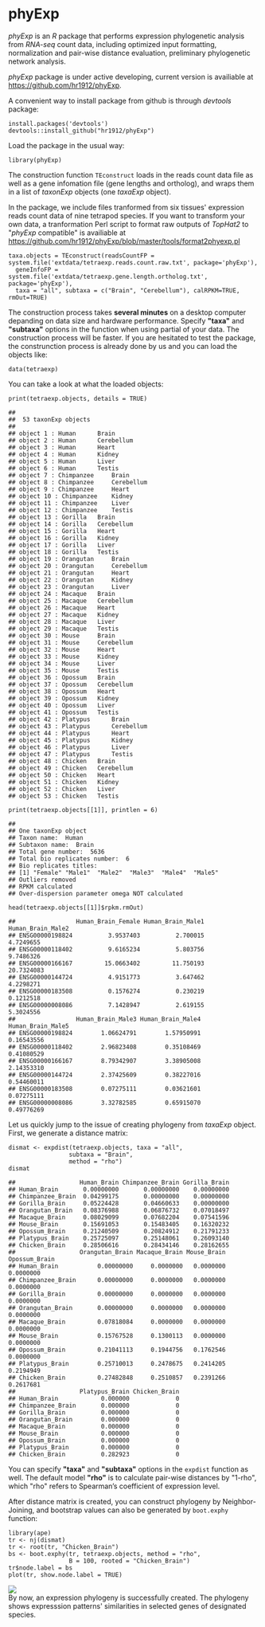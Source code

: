 phyExp
======

*phyExp* is an *R* package that performs expression phylogenetic
analysis from *RNA-seq* count data, including optimized input
formatting, normalization and pair-wise distance evaluation, preliminary
phylogenetic network analysis.

*phyExp* package is under active developing, current version is
availiable at <https://github.com/hr1912/phyExp>.

A convenient way to install package from github is through *devtools*
package:

    install.packages('devtools')
    devtools::install_github("hr1912/phyExp")

Load the package in the usual way:

    library(phyExp)

The construction function `TEconstruct` loads in the reads count data
file as well as a gene infomation file (gene lengths and ortholog), and
wraps them in a list of *taxonExp* objects (one *taxaExp* object).

In the package, we include files tranformed from six tissues' expression
reads count data of nine tetrapod species. If you want to transform your
own data, a tranformation Perl script to format raw outputs of *TopHat2*
to "*phyExp* compatible" is availiable at
<https://github.com/hr1912/phyExp/blob/master/tools/format2phyexp.pl>

    taxa.objects = TEconstruct(readsCountFP = system.file('extdata/tetraexp.reads.count.raw.txt', package='phyExp'),
      geneInfoFP = system.file('extdata/tetraexp.gene.length.ortholog.txt', package='phyExp'), 
      taxa = "all", subtaxa = c("Brain", "Cerebellum"), calRPKM=TRUE, rmOut=TRUE)

The construction process takes **several minutes** on a desktop computer
depanding on data size and hardware performance. Specify **"taxa"** and
**"subtaxa"** options in the function when using partial of your data.
The construction process will be faster. If you are hesitated to test
the package, the construnction process is already done by us and you can
load the objects like:

    data(tetraexp)

You can take a look at what the loaded objects:

    print(tetraexp.objects, details = TRUE)

    ## 
    ##  53 taxonExp objects 
    ## 
    ## object 1 : Human      Brain 
    ## object 2 : Human      Cerebellum 
    ## object 3 : Human      Heart 
    ## object 4 : Human      Kidney 
    ## object 5 : Human      Liver 
    ## object 6 : Human      Testis 
    ## object 7 : Chimpanzee     Brain 
    ## object 8 : Chimpanzee     Cerebellum 
    ## object 9 : Chimpanzee     Heart 
    ## object 10 : Chimpanzee    Kidney 
    ## object 11 : Chimpanzee    Liver 
    ## object 12 : Chimpanzee    Testis 
    ## object 13 : Gorilla   Brain 
    ## object 14 : Gorilla   Cerebellum 
    ## object 15 : Gorilla   Heart 
    ## object 16 : Gorilla   Kidney 
    ## object 17 : Gorilla   Liver 
    ## object 18 : Gorilla   Testis 
    ## object 19 : Orangutan     Brain 
    ## object 20 : Orangutan     Cerebellum 
    ## object 21 : Orangutan     Heart 
    ## object 22 : Orangutan     Kidney 
    ## object 23 : Orangutan     Liver 
    ## object 24 : Macaque   Brain 
    ## object 25 : Macaque   Cerebellum 
    ## object 26 : Macaque   Heart 
    ## object 27 : Macaque   Kidney 
    ## object 28 : Macaque   Liver 
    ## object 29 : Macaque   Testis 
    ## object 30 : Mouse     Brain 
    ## object 31 : Mouse     Cerebellum 
    ## object 32 : Mouse     Heart 
    ## object 33 : Mouse     Kidney 
    ## object 34 : Mouse     Liver 
    ## object 35 : Mouse     Testis 
    ## object 36 : Opossum   Brain 
    ## object 37 : Opossum   Cerebellum 
    ## object 38 : Opossum   Heart 
    ## object 39 : Opossum   Kidney 
    ## object 40 : Opossum   Liver 
    ## object 41 : Opossum   Testis 
    ## object 42 : Platypus      Brain 
    ## object 43 : Platypus      Cerebellum 
    ## object 44 : Platypus      Heart 
    ## object 45 : Platypus      Kidney 
    ## object 46 : Platypus      Liver 
    ## object 47 : Platypus      Testis 
    ## object 48 : Chicken   Brain 
    ## object 49 : Chicken   Cerebellum 
    ## object 50 : Chicken   Heart 
    ## object 51 : Chicken   Kidney 
    ## object 52 : Chicken   Liver 
    ## object 53 : Chicken   Testis

    print(tetraexp.objects[[1]], printlen = 6)

    ## 
    ## One taxonExp object
    ## Taxon name:  Human 
    ## Subtaxon name:  Brain 
    ## Total gene number:  5636 
    ## Total bio replicates number:  6 
    ## Bio replicates titles:
    ## [1] "Female" "Male1"  "Male2"  "Male3"  "Male4"  "Male5" 
    ## Outliers removed
    ## RPKM calculated
    ## Over-dispersion parameter omega NOT calculated

    head(tetraexp.objects[[1]]$rpkm.rmOut)

    ##                 Human_Brain_Female Human_Brain_Male1 Human_Brain_Male2
    ## ENSG00000198824          3.9537403          2.700015         4.7249655
    ## ENSG00000118402          9.6165234          5.803756         9.7486326
    ## ENSG00000166167         15.0663402         11.750193        20.7324083
    ## ENSG00000144724          4.9151773          3.647462         4.2298271
    ## ENSG00000183508          0.1576274          0.230219         0.1212518
    ## ENSG00000008086          7.1428947          2.619155         5.3024556
    ##                 Human_Brain_Male3 Human_Brain_Male4 Human_Brain_Male5
    ## ENSG00000198824        1.06624791        1.57950991        0.16543556
    ## ENSG00000118402        2.96823408        0.35108469        0.41080529
    ## ENSG00000166167        8.79342907        3.38905008        2.14353310
    ## ENSG00000144724        2.37425609        0.38227016        0.54460011
    ## ENSG00000183508        0.07275111        0.03621601        0.07275111
    ## ENSG00000008086        3.32782585        0.65915070        0.49776269

Let us quickly jump to the issue of creating phylogeny from *taxaExp*
object. First, we generate a distance matrix:

    dismat <- expdist(tetraexp.objects, taxa = "all",
                     subtaxa = "Brain",
                     method = "rho")
    dismat

    ##                  Human_Brain Chimpanzee_Brain Gorilla_Brain
    ## Human_Brain       0.00000000       0.00000000    0.00000000
    ## Chimpanzee_Brain  0.04299175       0.00000000    0.00000000
    ## Gorilla_Brain     0.05224428       0.04660633    0.00000000
    ## Orangutan_Brain   0.08376988       0.06876732    0.07018497
    ## Macaque_Brain     0.08029099       0.07682204    0.07541596
    ## Mouse_Brain       0.15691053       0.15483405    0.16320232
    ## Opossum_Brain     0.21240509       0.20824912    0.21791233
    ## Platypus_Brain    0.25725097       0.25148061    0.26093140
    ## Chicken_Brain     0.28506616       0.28434146    0.28162655
    ##                  Orangutan_Brain Macaque_Brain Mouse_Brain Opossum_Brain
    ## Human_Brain           0.00000000     0.0000000   0.0000000     0.0000000
    ## Chimpanzee_Brain      0.00000000     0.0000000   0.0000000     0.0000000
    ## Gorilla_Brain         0.00000000     0.0000000   0.0000000     0.0000000
    ## Orangutan_Brain       0.00000000     0.0000000   0.0000000     0.0000000
    ## Macaque_Brain         0.07818084     0.0000000   0.0000000     0.0000000
    ## Mouse_Brain           0.15767528     0.1300113   0.0000000     0.0000000
    ## Opossum_Brain         0.21041113     0.1944756   0.1762546     0.0000000
    ## Platypus_Brain        0.25710013     0.2478675   0.2414205     0.2194949
    ## Chicken_Brain         0.27482848     0.2510857   0.2391266     0.2617681
    ##                  Platypus_Brain Chicken_Brain
    ## Human_Brain            0.000000             0
    ## Chimpanzee_Brain       0.000000             0
    ## Gorilla_Brain          0.000000             0
    ## Orangutan_Brain        0.000000             0
    ## Macaque_Brain          0.000000             0
    ## Mouse_Brain            0.000000             0
    ## Opossum_Brain          0.000000             0
    ## Platypus_Brain         0.000000             0
    ## Chicken_Brain          0.282923             0

You can specify **"taxa"** and **"subtaxa"** options in the `expdist`
function as well. The default model **"rho"** is to calculate pair-wise
distances by "1-rho", which "rho" refers to Spearman’s coefficient of
expression level.

After distance matrix is created, you can construct phylogeny by
Neighbor-Joining, and bootstrap values can also be generated by
`boot.exphy` function:

    library(ape)
    tr <- nj(dismat)
    tr <- root(tr, "Chicken_Brain")
    bs <- boot.exphy(tr, tetraexp.objects, method = "rho",
                     B = 100, rooted = "Chicken_Brain")
    tr$node.label = bs
    plot(tr, show.node.label = TRUE)

![](README_files/figure-markdown_strict/unnamed-chunk-8-1.png)  
 By now, an expression phylogeny is successfully created. The phylogeny
shows expresssion patterns' similarities in selected genes of designated
species.

